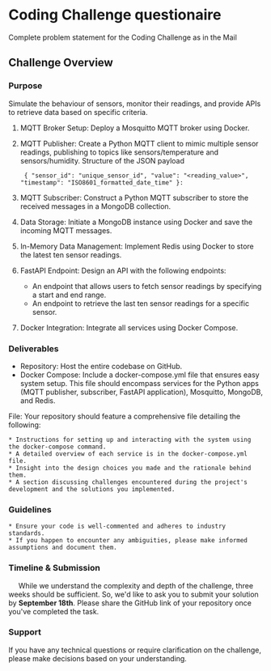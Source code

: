 # Coding Challenge questionaire

Complete problem statement for the Coding Challenge as in the Mail

## Challenge Overview

### Purpose

Simulate the behaviour of sensors, monitor their readings, and provide APIs to retrieve data based on specific criteria.

1. MQTT Broker Setup: Deploy a Mosquitto MQTT broker using Docker.
2. MQTT Publisher: Create a Python MQTT client to mimic multiple sensor readings, publishing to topics like sensors/temperature and sensors/humidity.
    Structure of the JSON payload

        { "sensor_id": "unique_sensor_id", "value": "<reading_value>", "timestamp": "ISO8601_formatted_date_time" }:
3. MQTT Subscriber: Construct a Python MQTT subscriber to store the received messages in a MongoDB collection.
4. Data Storage: Initiate a MongoDB instance using Docker and save the incoming MQTT messages.
5. In-Memory Data Management: Implement Redis using Docker to store the latest ten sensor readings.
6. FastAPI Endpoint: Design an API with the following endpoints:
    * An endpoint that allows users to fetch sensor readings by specifying a start and end range.
    * An endpoint to retrieve the last ten sensor readings for a specific sensor.
7. Docker Integration: Integrate all services using Docker Compose.

### Deliverables

* Repository: Host the entire codebase on GitHub.
* Docker Compose: Include a docker-compose.yml file that ensures easy system setup. This file should encompass services for the Python apps (MQTT publisher, subscriber, FastAPI application), Mosquitto, MongoDB, and Redis.

File: Your repository should feature a comprehensive file detailing the following:

    * Instructions for setting up and interacting with the system using the docker-compose command.
    * A detailed overview of each service is in the docker-compose.yml file.
    * Insight into the design choices you made and the rationale behind them.
    * A section discussing challenges encountered during the project's development and the solutions you implemented.

### Guidelines

    * Ensure your code is well-commented and adheres to industry standards.
    * If you happen to encounter any ambiguities, please make informed assumptions and document them.

### Timeline & Submission

&nbsp;&nbsp;&nbsp;&nbsp; While we understand the complexity and depth of the challenge, three weeks should be sufficient. So, we'd like to ask you to submit your solution by <b>September 18th</b>. Please share the GitHub link of your repository once you've completed the task.

### Support

If you have any technical questions or require clarification on the challenge, please make decisions based on your understanding.
